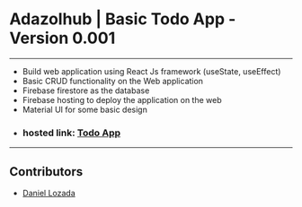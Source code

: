 # Adazolhub | Basic Todo App - **Version 0.001**
---
- Build web application using React Js framework (useState, useEffect)
- Basic CRUD functionality on the Web application
- Firebase firestore as the database
- Firebase hosting to deploy the application on the web
- Material UI for some basic design
- ### hosted link: [Todo App](https://todo-app-adazolhub.web.app)
---
## Contributors
- [Daniel Lozada](dpadayao40@gmail.com)


